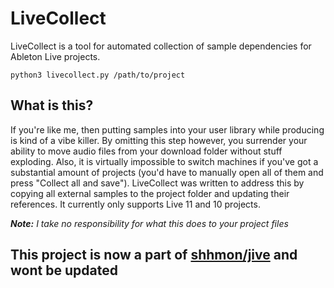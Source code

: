 # LiveCollect
LiveCollect is a tool for automated collection of sample dependencies for Ableton Live projects. 

`python3 livecollect.py /path/to/project`

## What is this?
If you're like me, then putting samples into your user library while producing is kind of a vibe killer. By omitting this step however, you surrender your ability to move audio files from your download folder without stuff exploding. Also, it is virtually impossible to switch machines if you've got a substantial amount of projects (you'd have to manually open all of them and press "Collect all and save"). LiveCollect was written to address this by copying all external samples to the project folder and updating their references. It currently only supports Live 11 and 10 projects.

***Note:** I take no responsibility for what this does to your project files*

## This project is now a part of [shhmon/jive](https://github.com/shhmon/jive) and wont be updated
